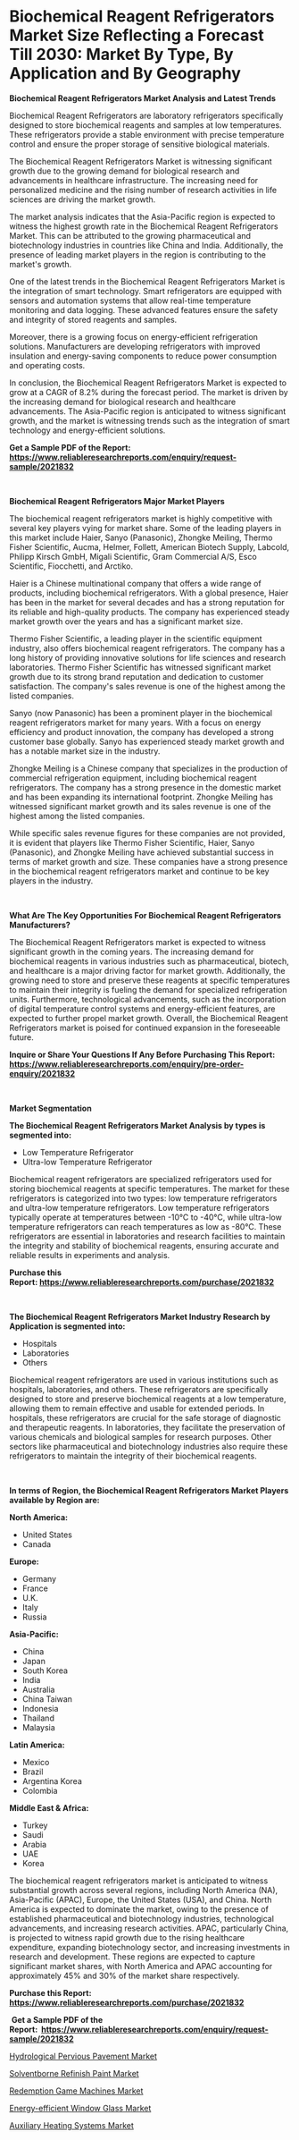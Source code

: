 <p><h1>Biochemical Reagent Refrigerators Market Size Reflecting a Forecast Till 2030: Market By Type, By Application and By Geography</h1></p><p><strong>Biochemical Reagent Refrigerators Market Analysis and Latest Trends</strong></p>
<p><p>Biochemical Reagent Refrigerators are laboratory refrigerators specifically designed to store biochemical reagents and samples at low temperatures. These refrigerators provide a stable environment with precise temperature control and ensure the proper storage of sensitive biological materials.</p><p>The Biochemical Reagent Refrigerators Market is witnessing significant growth due to the growing demand for biological research and advancements in healthcare infrastructure. The increasing need for personalized medicine and the rising number of research activities in life sciences are driving the market growth.</p><p>The market analysis indicates that the Asia-Pacific region is expected to witness the highest growth rate in the Biochemical Reagent Refrigerators Market. This can be attributed to the growing pharmaceutical and biotechnology industries in countries like China and India. Additionally, the presence of leading market players in the region is contributing to the market's growth.</p><p>One of the latest trends in the Biochemical Reagent Refrigerators Market is the integration of smart technology. Smart refrigerators are equipped with sensors and automation systems that allow real-time temperature monitoring and data logging. These advanced features ensure the safety and integrity of stored reagents and samples.</p><p>Moreover, there is a growing focus on energy-efficient refrigeration solutions. Manufacturers are developing refrigerators with improved insulation and energy-saving components to reduce power consumption and operating costs.</p><p>In conclusion, the Biochemical Reagent Refrigerators Market is expected to grow at a CAGR of 8.2% during the forecast period. The market is driven by the increasing demand for biological research and healthcare advancements. The Asia-Pacific region is anticipated to witness significant growth, and the market is witnessing trends such as the integration of smart technology and energy-efficient solutions.</p></p>
<p><strong>Get a Sample PDF of the Report:&nbsp; <a href="https://www.reliableresearchreports.com/enquiry/request-sample/2021832">https://www.reliableresearchreports.com/enquiry/request-sample/2021832</a></strong></p>
<p>&nbsp;</p>
<p><strong>Biochemical Reagent Refrigerators Major Market Players</strong></p>
<p><p>The biochemical reagent refrigerators market is highly competitive with several key players vying for market share. Some of the leading players in this market include Haier, Sanyo (Panasonic), Zhongke Meiling, Thermo Fisher Scientific, Aucma, Helmer, Follett, American Biotech Supply, Labcold, Philipp Kirsch GmbH, Migali Scientific, Gram Commercial A/S, Esco Scientific, Fiocchetti, and Arctiko.</p><p>Haier is a Chinese multinational company that offers a wide range of products, including biochemical refrigerators. With a global presence, Haier has been in the market for several decades and has a strong reputation for its reliable and high-quality products. The company has experienced steady market growth over the years and has a significant market size.</p><p>Thermo Fisher Scientific, a leading player in the scientific equipment industry, also offers biochemical reagent refrigerators. The company has a long history of providing innovative solutions for life sciences and research laboratories. Thermo Fisher Scientific has witnessed significant market growth due to its strong brand reputation and dedication to customer satisfaction. The company's sales revenue is one of the highest among the listed companies.</p><p>Sanyo (now Panasonic) has been a prominent player in the biochemical reagent refrigerators market for many years. With a focus on energy efficiency and product innovation, the company has developed a strong customer base globally. Sanyo has experienced steady market growth and has a notable market size in the industry.</p><p>Zhongke Meiling is a Chinese company that specializes in the production of commercial refrigeration equipment, including biochemical reagent refrigerators. The company has a strong presence in the domestic market and has been expanding its international footprint. Zhongke Meiling has witnessed significant market growth and its sales revenue is one of the highest among the listed companies.</p><p>While specific sales revenue figures for these companies are not provided, it is evident that players like Thermo Fisher Scientific, Haier, Sanyo (Panasonic), and Zhongke Meiling have achieved substantial success in terms of market growth and size. These companies have a strong presence in the biochemical reagent refrigerators market and continue to be key players in the industry.</p></p>
<p>&nbsp;</p>
<p><strong>What Are The Key Opportunities For Biochemical Reagent Refrigerators Manufacturers?</strong></p>
<p><p>The Biochemical Reagent Refrigerators market is expected to witness significant growth in the coming years. The increasing demand for biochemical reagents in various industries such as pharmaceutical, biotech, and healthcare is a major driving factor for market growth. Additionally, the growing need to store and preserve these reagents at specific temperatures to maintain their integrity is fueling the demand for specialized refrigeration units. Furthermore, technological advancements, such as the incorporation of digital temperature control systems and energy-efficient features, are expected to further propel market growth. Overall, the Biochemical Reagent Refrigerators market is poised for continued expansion in the foreseeable future.</p></p>
<p><strong>Inquire or Share Your Questions If Any Before Purchasing This Report: <a href="https://www.reliableresearchreports.com/enquiry/pre-order-enquiry/2021832">https://www.reliableresearchreports.com/enquiry/pre-order-enquiry/2021832</a></strong></p>
<p>&nbsp;</p>
<p><strong>Market Segmentation</strong></p>
<p><strong>The Biochemical Reagent Refrigerators Market Analysis by types is segmented into:</strong></p>
<p><ul><li>Low Temperature Refrigerator</li><li>Ultra-low Temperature Refrigerator</li></ul></p>
<p><p>Biochemical reagent refrigerators are specialized refrigerators used for storing biochemical reagents at specific temperatures. The market for these refrigerators is categorized into two types: low temperature refrigerators and ultra-low temperature refrigerators. Low temperature refrigerators typically operate at temperatures between -10°C to -40°C, while ultra-low temperature refrigerators can reach temperatures as low as -80°C. These refrigerators are essential in laboratories and research facilities to maintain the integrity and stability of biochemical reagents, ensuring accurate and reliable results in experiments and analysis.</p></p>
<p><strong>Purchase this Report:&nbsp;<a href="https://www.reliableresearchreports.com/purchase/2021832">https://www.reliableresearchreports.com/purchase/2021832</a></strong></p>
<p>&nbsp;</p>
<p><strong>The Biochemical Reagent Refrigerators Market Industry Research by Application is segmented into:</strong></p>
<p><ul><li>Hospitals</li><li>Laboratories</li><li>Others</li></ul></p>
<p><p>Biochemical reagent refrigerators are used in various institutions such as hospitals, laboratories, and others. These refrigerators are specifically designed to store and preserve biochemical reagents at a low temperature, allowing them to remain effective and usable for extended periods. In hospitals, these refrigerators are crucial for the safe storage of diagnostic and therapeutic reagents. In laboratories, they facilitate the preservation of various chemicals and biological samples for research purposes. Other sectors like pharmaceutical and biotechnology industries also require these refrigerators to maintain the integrity of their biochemical reagents.</p></p>
<p>&nbsp;</p>
<p><strong>In terms of Region, the Biochemical Reagent Refrigerators Market Players available by Region are:</strong></p>
<p>
    <p> <strong> North America: </strong>
        <ul>
            <li>United States</li>
            <li>Canada</li>
        </ul>
        </p> 
    <p> <strong> Europe: </strong>
        <ul>
            <li>Germany</li>
            <li>France</li>
            <li>U.K.</li>
            <li>Italy</li>
            <li>Russia</li>
        </ul>
        </p> 
    <p> <strong> Asia-Pacific: </strong>
        <ul>
            <li>China</li>
            <li>Japan</li>
            <li>South Korea</li>
            <li>India</li>
            <li>Australia</li>
            <li>China Taiwan</li>
            <li>Indonesia</li>
            <li>Thailand</li>
            <li>Malaysia</li>
        </ul>
        </p> 
    <p> <strong> Latin America: </strong>
        <ul>
            <li>Mexico</li>
            <li>Brazil</li>
            <li>Argentina Korea</li>
            <li>Colombia</li>
        </ul>
        </p> 
    <p> <strong> Middle East & Africa: </strong>
        <ul>
            <li>Turkey</li>
            <li>Saudi</li>
            <li>Arabia</li>
            <li>UAE</li>
            <li>Korea</li>
        </ul>
    </p>
    </p>
<p><p>The biochemical reagent refrigerators market is anticipated to witness substantial growth across several regions, including North America (NA), Asia-Pacific (APAC), Europe, the United States (USA), and China. North America is expected to dominate the market, owing to the presence of established pharmaceutical and biotechnology industries, technological advancements, and increasing research activities. APAC, particularly China, is projected to witness rapid growth due to the rising healthcare expenditure, expanding biotechnology sector, and increasing investments in research and development. These regions are expected to capture significant market shares, with North America and APAC accounting for approximately 45% and 30% of the market share respectively.</p></p>
<p><strong>Purchase this Report: <a href="https://www.reliableresearchreports.com/purchase/2021832">https://www.reliableresearchreports.com/purchase/2021832</a></strong></p>
<p>&nbsp;<strong>Get a Sample PDF of the Report:&nbsp;&nbsp;<a href="https://www.reliableresearchreports.com/enquiry/request-sample/2021832">https://www.reliableresearchreports.com/enquiry/request-sample/2021832</a></strong></p>
<p><strong></strong></p>
<p><p><a href="https://medium.com/@irwingibson727/hydrological-pervious-pavement-market-analysis-its-cagr-market-segmentation-and-global-industry-fcc1ec504a23">Hydrological Pervious Pavement Market</a></p><p><a href="https://medium.com/@dennismurphy47/solventborne-refinish-paint-market-exploring-market-share-market-trends-and-future-growth-83d551adc6c7">Solventborne Refinish Paint Market</a></p><p><a href="https://github.com/kholmovskayalyudmila/Market-Research-Report-List-1/blob/main/redemption-game-machines-market.md">Redemption Game Machines Market</a></p><p><a href="https://medium.com/@caleighhane2777/energy-efficient-window-glass-market-share-evolution-and-market-growth-trends-2023-2030-a22b00823365">Energy-efficient Window Glass Market</a></p><p><a href="https://github.com/zebdakicsin/Market-Research-Report-List-1/blob/main/auxiliary-heating-systems-market.md">Auxiliary Heating Systems Market</a></p></p>